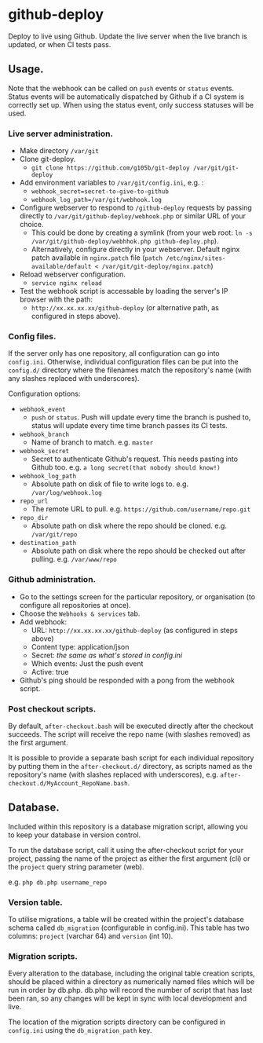 # github-deploy

Deploy to live using Github. Update the live server when the live branch is updated, or when CI tests pass.

## Usage.

Note that the webhook can be called on `push` events or `status` events. Status events will be automatically dispatched by Github if a CI system is correctly set up. When using the status event, only success statuses will be used.

### Live server administration.

+ Make directory `/var/git`
+ Clone git-deploy.
	+ `git clone https://github.com/g105b/git-deploy /var/git/git-deploy`
+ Add environment variables to `/var/git/config.ini`, e.g. :
	+ `webhook_secret=secret-to-give-to-github`
	+ `webhook_log_path=/var/git/webhook.log`
+ Configure webserver to respond to `/github-deploy` requests by passing directly to `/var/git/github-deploy/webhook.php` or similar URL of your choice.
	+ This could be done by creating a symlink (from your web root: `ln -s /var/git/github-deploy/webhhok.php github-deploy.php`).
	+ Alternatively, configure directly in your webserver. Default nginx patch available in `nginx.patch` file (`patch /etc/nginx/sites-available/default < /var/git/git-deploy/nginx.patch`)
+ Reload webserver configuration.
	+ `service nginx reload`
+ Test the webhook script is accessable by loading the server's IP browser with the path:
	+ `http://xx.xx.xx.xx/github-deploy` (or alternative path, as configured in steps above).

### Config files.

If the server only has one repository, all configuration can go into `config.ini`. Otherwise, individual configuration files can be put into the `config.d/` directory where the filenames match the repository's name (with any slashes replaced with underscores).

Configuration options:

+ `webhook_event`
	+ `push` or `status`. Push will update every time the branch is pushed to, status will update every time time branch passes its CI tests.
+ `webhook_branch`
	+ Name of branch to match. e.g. `master`
+ `webhook_secret`
	+ Secret to authenticate Github's request. This needs pasting into Github too. e.g. `a long secret(that nobody should know!)`
+ `webhook_log_path`
	+ Absolute path on disk of file to write logs to. e.g. `/var/log/webhook.log`
+ `repo_url`
	+ The remote URL to pull. e.g. `https://github.com/username/repo.git`
+ `repo_dir`
	+ Absolute path on disk where the repo should be cloned. e.g. `/var/git/repo`
+ `destination_path`
	+ Absolute path on disk where the repo should be checked out after pulling. e.g. `/var/www/repo`

### Github administration.

+ Go to the settings screen for the particular repository, or organisation (to configure all repositories at once).
+ Choose the `Webhooks & services` tab.
+ Add webhook:
	+ URL: `http://xx.xx.xx.xx/github-deploy` (as configured in steps above)
	+ Content type: application/json
	+ Secret: _the same as what's stored in config.ini_
	+ Which events: Just the push event
	+ Active: true
+ Github's ping should be responded with a pong from the webhook script.

### Post checkout scripts.

By default, `after-checkout.bash` will be executed directly after the checkout succeeds. The script will receive the repo name (with slashes removed) as the first argument.

It is possible to provide a separate bash script for each individual repository by putting them in the `after-checkout.d/` directory, as scripts named as the repository's name (with slashes replaced with underscores), e.g. `after-checkout.d/MyAccount_RepoName.bash`.

## Database.

Included within this repository is a database migration script, allowing you to keep your database in version control.

To run the database script, call it using the after-checkout script for your project, passing the name of the project as either the first argument (cli) or the `project` query string parameter (web).

e.g. `php db.php username_repo`

### Version table.

To utilise migrations, a table will be created within the project's database schema called `db_migration` (configurable in config.ini). This table has two columns: `project` (varchar 64) and `version` (int 10).

### Migration scripts.

Every alteration to the database, including the original table creation scripts, should be placed within a directory as numerically named files which will be run in order by db.php. db.php will record the number of script that has last been ran, so any changes will be kept in sync with local development and live.

The location of the migration scripts directory can be configured in `config.ini` using the `db_migration_path` key.
